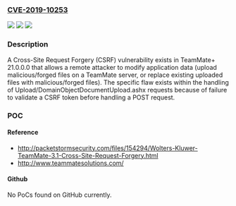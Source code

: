 ### [CVE-2019-10253](https://cve.mitre.org/cgi-bin/cvename.cgi?name=CVE-2019-10253)
![](https://img.shields.io/static/v1?label=Product&message=n%2Fa&color=blue)
![](https://img.shields.io/static/v1?label=Version&message=n%2Fa&color=blue)
![](https://img.shields.io/static/v1?label=Vulnerability&message=n%2Fa&color=brighgreen)

### Description

A Cross-Site Request Forgery (CSRF) vulnerability exists in TeamMate+ 21.0.0.0 that allows a remote attacker to modify application data (upload malicious/forged files on a TeamMate server, or replace existing uploaded files with malicious/forged files). The specific flaw exists within the handling of Upload/DomainObjectDocumentUpload.ashx requests because of failure to validate a CSRF token before handling a POST request.

### POC

#### Reference
- http://packetstormsecurity.com/files/154294/Wolters-Kluwer-TeamMate-3.1-Cross-Site-Request-Forgery.html
- http://www.teammatesolutions.com/

#### Github
No PoCs found on GitHub currently.

